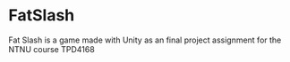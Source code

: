 # FatSlash
Fat Slash is a game made with Unity as an final project assignment for the NTNU course TPD4168
